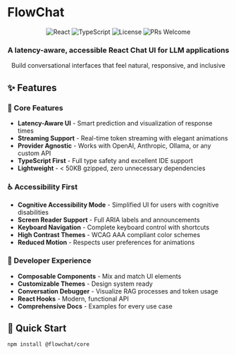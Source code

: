 # FlowChat

<div align="center">
  <img src="https://img.shields.io/badge/React-18.2.0-blue?style=flat-square&logo=react" alt="React" />
  <img src="https://img.shields.io/badge/TypeScript-5.0-blue?style=flat-square&logo=typescript" alt="TypeScript" />
  <img src="https://img.shields.io/badge/License-MIT-green?style=flat-square" alt="License" />
  <img src="https://img.shields.io/badge/PRs-Welcome-brightgreen?style=flat-square" alt="PRs Welcome" />
</div>

<div align="center">
  <h3>A latency-aware, accessible React Chat UI for LLM applications</h3>
  <p>Build conversational interfaces that feel natural, responsive, and inclusive</p>
</div>

## ✨ Features

### 🚀 Core Features
- **Latency-Aware UI** - Smart prediction and visualization of response times
- **Streaming Support** - Real-time token streaming with elegant animations
- **Provider Agnostic** - Works with OpenAI, Anthropic, Ollama, or any custom API
- **TypeScript First** - Full type safety and excellent IDE support
- **Lightweight** - < 50KB gzipped, zero unnecessary dependencies

### ♿ Accessibility First
- **Cognitive Accessibility Mode** - Simplified UI for users with cognitive disabilities
- **Screen Reader Support** - Full ARIA labels and announcements
- **Keyboard Navigation** - Complete keyboard control with shortcuts
- **High Contrast Themes** - WCAG AAA compliant color schemes
- **Reduced Motion** - Respects user preferences for animations

### 🎨 Developer Experience
- **Composable Components** - Mix and match UI elements
- **Customizable Themes** - Design system ready
- **Conversation Debugger** - Visualize RAG processes and token usage
- **React Hooks** - Modern, functional API
- **Comprehensive Docs** - Examples for every use case

## 🚀 Quick Start
```bash
npm install @flowchat/core
